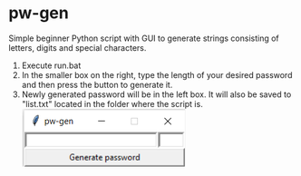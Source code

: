 # pw-gen
Simple beginner Python script with GUI to generate strings consisting of letters, digits and special characters.

1. Execute run.bat
2. In the smaller box on the right, type the length of your desired password and then press the button to generate it. 
3. Newly generated password will be in the left box. It will also be saved to "list.txt" located in the folder where the script is.
![alt text](https://raw.githubusercontent.com/cpython420/pw-gen/master/example.png?token=ARBZZIJLODHARMNZG4MMNZ27MWQE2)
